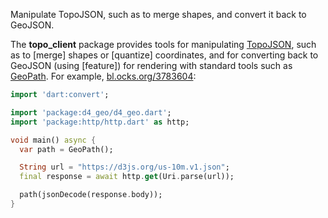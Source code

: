 Manipulate TopoJSON, such as to merge shapes, and convert it back to
GeoJSON.

The **topo_client** package provides tools for manipulating
[TopoJSON](https://github.com/topojson/topojson), such as to [merge] shapes
or [quantize] coordinates, and for converting back to GeoJSON (using
[feature]) for rendering with standard tools such as
[GeoPath](https://pub.dev/documentation/d4_geo/latest/d4_geo/GeoPath-class.html).
For example,
[bl.ocks.org/3783604](https://bl.ocks.org/mbostock/3783604):

```dart
import 'dart:convert';

import 'package:d4_geo/d4_geo.dart';
import 'package:http/http.dart' as http;

void main() async {
  var path = GeoPath();

  String url = "https://d3js.org/us-10m.v1.json";
  final response = await http.get(Uri.parse(url));

  path(jsonDecode(response.body));
}
```
